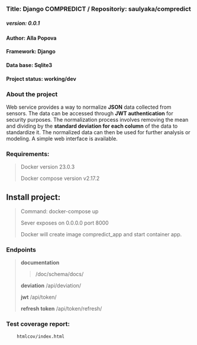 ### **Title: Django COMPREDICT** / Repositoriy: saulyaka/compredict
##### **version:** 0.0.1
#### **Author:** Alla Popova
#### **Framework:** Django
#### **Data base:** Sqlite3
#### **Project status:** working/dev
### **About the project**
Web service provides a way to normalize **JSON** data collected from sensors. The data can be accessed through **JWT authentication** for security purposes. The normalization process involves removing the mean and dividing by the **standard deviation for each column** of the data to standardize it. The normalized data can then be used for further analysis or modeling. A simple web interface is available.
### **Requirements:**
> Docker version 23.0.3
>
> Docker compose version v2.17.2
## **Install project:**
> Command: docker-compose up
>
> Sever exposes on 0.0.0.0 port 8000
>
> Docker will create image compredict_app and start container app.
### **Endpoints**
> **documentation**
>> /doc/schema/docs/
>
> **deviation**  /api/deviation/
>
> **jwt**  /api/token/
>
> **refresh token**  /api/token/refresh/
### **Test coverage report:**
        htmlcov/index.html